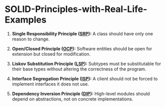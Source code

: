 # SOLID-Principles-with-Real-Life-Examples

1. **Single Responsibility Principle ([SRP](https://github.com/ashvin27/SOLID-Principles-with-Real-Life-Examples/blob/main/srp.md)):** A class should have only one reason to change.

2. **Open/Closed Principle ([OCP](https://github.com/ashvin27/SOLID-Principles-with-Real-Life-Examples/blob/main/ocp.md)):** Software entities should be open for extension but closed for modification.

3. **Liskov Substitution Principle ([LSP](https://github.com/ashvin27/SOLID-Principles-with-Real-Life-Examples/blob/main/lsp.md)):** Subtypes must be substitutable for their base types without altering the correctness of the program.

4. **Interface Segregation Principle ([ISP](https://github.com/ashvin27/SOLID-Principles-with-Real-Life-Examples/blob/main/isp.md)):** A client should not be forced to implement interfaces it does not use.

5. **Dependency Inversion Principle ([DIP](https://github.com/ashvin27/SOLID-Principles-with-Real-Life-Examples/blob/main/dip.md)):** High-level modules should depend on abstractions, not on concrete implementations.
